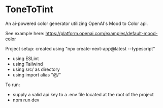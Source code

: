 # ToneToTint
An ai-powered color generator utilizing OpenAI's Mood to Color api.

See example here: https://platform.openai.com/examples/default-mood-color


Project setup: 
created using "npx create-next-app@latest --typescript"
- using ESLint
- using Tailwind
- using src/ as directory
- using import alias "@/"


To run: 
- supply a valid api key to a .env file located at the root of the project
- npm run dev 




